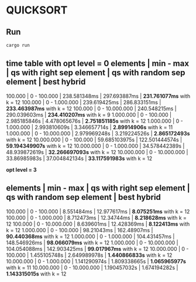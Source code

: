 # QUICKSORT
## Run 
```bash
cargo run
```
time table with **opt level = 0**
elements | min - max | qs with right sep element | qs with random sep element | best hybrid  
-------------------------------------------------------------------------------------------
100.000 | 0 - 100.000 | 238.581348ms | 297.693887ms | **231.761077ms** with k = 12
100.000 | 0 - 1.000.000 | 239.619425ms | 286.833151ms | **233.463987ms** with k = 12
100.000 | 0 - 10.000.000 | 240.548215ms | 290.039603ms | **234.410207ms** with k = 9
1.000.000 | 0 - 100.000 | 2.985185846s | 4.478065676s | **2.751851185s** with k = 12
1.000.000 | 0 - 1.000.000 | 2.993810609s | 3.346657714s | **2.89914906s** with k = 11
1.000.000 | 0 - 10.000.000 | 2.979969248s | 3.219224526s | **2.865172493s** with k = 12
10.000.000 | 0 - 100.000 | 59.685103975s | 122.501444574s | **59.194349907s** with k = 12
10.000.000 | 0 - 1.000.000 | 34.578442389s | 48.939872619s | **32.266697093s** with k = 12
10.000.000 | 0 - 10.000.000 | 33.86985983s | 37.004842134s | **33.117591983s** with k = 12

**opt level = 3**

elements | min - max | qs with right sep element | qs with random sep element | best hybrid
-------------------------------------------------------------------------------------------  
100.000 | 0 - 100.000 | 8.551484ms | 12.977617ms | **8.075251ms** with k = 12
100.000 | 0 - 1.000.000 | 8.712473ms | 12.34744ms | **8.218628ms** with k = 12
100.000 | 0 - 10.000.000 | 8.639601ms | 12.428369ms | **8.122413ms** with k = 12
1.000.000 | 0 - 100.000 | 98.21043ms | 162.48907ms | **90.440368ms** with k = 12
1.000.000 | 0 - 1.000.000 | 104.431457ms | 148.546926ms | **98.066079ms** with k = 12
1.000.000 | 0 - 10.000.000 | 104.054088ms | 142.903425ms | **99.017967ms** with k = 12
10.000.000 | 0 - 100.000 | 1.455105748s | 2.649989978s | **1.440866833s** with k = 12
10.000.000 | 0 - 1.000.000 | 1.141290974s | 1.809338665s | **1.065965977s** with k = 11
10.000.000 | 0 - 10.000.000 | 1.190457032s | 1.674194282s | **1.143315015s** with k = 12
